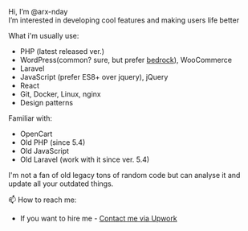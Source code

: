 Hi, I’m @arx-nday  
I’m interested in developing cool features and making users life better  

What i'm usually use:  
- PHP (latest released ver.)
- WordPress(common? sure, but prefer [bedrock](https://roots.io/bedrock/)), WooCommerce
- Laravel
- JavaScript (prefer ES8+ over jquery), jQuery
- React
- Git, Docker, Linux, nginx
- Design patterns 
  
Familiar with:
- OpenCart
- Old PHP (since 5.4)
- Old JavaScript
- Old Laravel (work with it since ver. 5.4)  
  
I'm not a fan of old legacy tons of random code but can analyse it and update all your outdated things.  


  
  
  
📫 How to reach me:  
- If you want to hire me - [Contact me via Upwork](https://www.upwork.com/workwith/bohdanp23)



<!---
arx-nday/arx-nday is a ✨ special ✨ repository because its `README.md` (this file) appears on your GitHub profile.
You can click the Preview link to take a look at your changes.
--->
